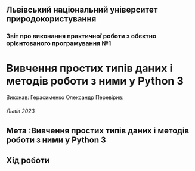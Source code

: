 ## Львівський національний університет природокористування 
### Звіт про виконання практичної роботи з обєктно орієнтованого програмування №1
# Вивчення простих типів даних і методів роботи з ними у Python 3
Виконав: Герасименко Олександр
Перевірив:  
###### Львів 2023
## Мета :Вивчення простих типів даних і методів роботи з ними у Python 3
## Хід роботи